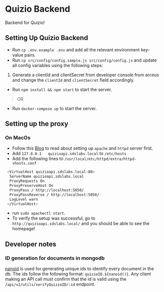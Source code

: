 # Quizio Backend

Backend for Quizio!

## Setting Up Quizio Backend

- Run `cp .env.example .env` and add all the relevant environment key-value pairs.
- Run  `cp src/config/config.sample.js src/config/config.js` and update all config variables using the following steps:

 1. Generate a clientId and clientSecret from developer console from arceus and change the `clientId` and `clientSecret` field accordingly.

- Run `npm install && npm start` to start the server.

> OR

- Run `docker-compose up` to start the server.

## Setting up the proxy

### On MacOs

- Follow this [Blog](https://medium.com/@crmcmullen/how-to-install-apache-on-macos-10-13-high-sierra-and-10-14-mojave-using-homebrew-3cb6bf6e3cd4) to read about setting up `apache` and `httpd` server first.
- Add `127.0.0.1   quizioapi.sdslabs.local` to `/etc/hosts`
- Add the following lines to `/usr/local/etc/httpd/extra/httpd-vhosts.conf`

```bash
 <VirtualHost quizioapi.sdslabs.local:80>
  ServerName quizioapi.sdslabs.local
  ProxyRequests On
  ProxyPreserveHost On
  ProxyPass / http://localhost:5050/
  ProxyPassReverse / http://localhost:5050/
  LogLevel warn
 </VirtualHost>
```

- run `sudo apachectl start`.
- To verify the setup was successful, go to `http://quizioapi.sdslabs.local/` and you should be able to see the homepage!

## Developer notes

### ID generation for documents in mongodb

[nanoid]() is used for generating unique ids to identify every document in the db. The ids follow the following format: `quizioID.${nanoid()}`.
Any client making an API call must confirm that the id is valid using the `/api/v2/utils/verifyQuizioID/:id` endpoint.
